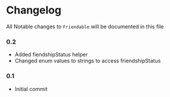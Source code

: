 # Changelog

All Notable changes to `Friendable` will be documented in this file

### 0.2
- Added fiendshipStatus helper
- Changed enum values to strings to access friendshipStatus

### 0.1
- Initial commit
